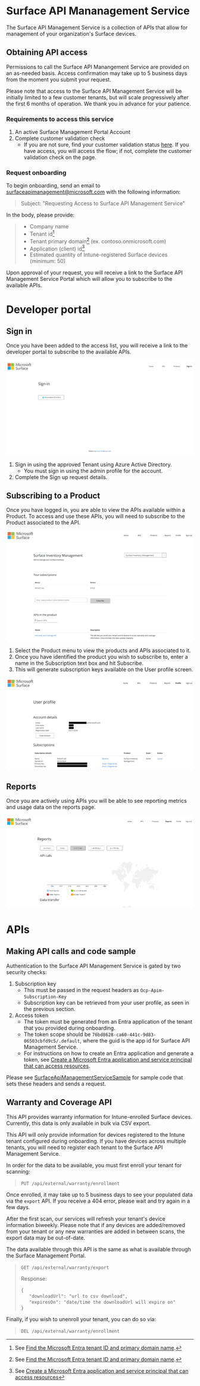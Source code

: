# Surface API Mananagement Service

The Surface API Management Service is a collection of APIs that allow for management of your organization's Surface devices.

## Obtaining API access
Permissions to call the Surface API Manangement Service are provided on an as-needed basis. Access confirmation may take up to 5 business days from the moment you submit your request.​

Please note that access to the Surface API Management Service will be initially limited to a few customer tenants, but will scale progressively after the first 6 months of operation. We thank you in advance for your patience.

### Requirements to access this service
1. An active Surface Management Portal Account
2. Complete customer validation check
   * If you are not sure, find your customer validation status [here](https://intune.microsoft.com/#view/Microsoft_Azure_Surface/CreateRepairRequestV2.ReactView). If you have access, you will access the flow; if not, complete the customer validation check on the page.

### Request onboarding
To begin onboarding, send an email to surfaceapimanagement@microsoft.com with the following information:

> Subject: "Requesting Access to Surface API Management Service"

In the body, please provide:
> * Company name
> * Tenant id[^1]
> * Tenant primary domain[^1] (ex. contoso.onmicrosoft.com)
> * Application (client) id[^2]
> * Estimated quantity of Intune-registered Surface devices (minimum: 50)

Upon approval of your request, you will receive a link to the Surface API Management Service Portal which will allow you to subscribe to the available APIs.

[^1]: See [Find the Microsoft Entra tenant ID and primary domain name](https://learn.microsoft.com/en-us/partner-center/find-ids-and-domain-names#find-the-microsoft-entra-tenant-id-and-primary-domain-name).
[^2]: See [Create a Microsoft Entra application and service principal that can access resources](https://learn.microsoft.com/entra/identity-platform/howto-create-service-principal-portal)

# Developer portal

## Sign in

Once you have been added to the access list, you will receive a link to the developer portal to subscribe to the available APIs.

![API Management - Sign in](./docs/images/apim-signin.png)

1. Sign in using the approved Tenant using Azure Active Directory.
   - You must sign in using the admin profile for the account.
2. Complete the Sign up request details.

## Subscribing to a Product

Once you have logged in, you are able to view the APIs available within a Product. To access and use these APIs, you will need to subscribe to the Product associated to the API.

![API Management - Products](./docs/images/apim-products.png)

1. Select the Product menu to view the products and APIs associated to it.
2. Once you have identified the product you wish to subscribe to, enter a name in the Subscription text box and hit Subscribe.
3. This will generate subscription keys available on the User profile screen.

![API Management - User profile](./docs/images/apim-profile.png)

## Reports

Once you are actively using APIs you will be able to see reporting metrics and usage data on the reports page.

![API Management Reports](./docs/images/apim-reports.png)

# APIs

## Making API calls and code sample

Authentication to the Surface API Management Service is gated by two security checks:
1. Subscription key
   - This must be passed in the request headers as `Ocp-Apim-Subscription-Key`
   - Subscription key can be retrieved from your user profile, as seen in the previous section.
2. Access token
   - The token must be generated from an Entra application of the tenant that you provided during onboarding.
   - The token scope should be `76bd8628-ca60-441c-9d83-06503cbfd9c5/.default`, where the guid is the app id for Surface API Management Service.
   - For instructions on how to create an Entra application and generate a token, see [Create a Microsoft Entra application and service principal that can access resources](https://learn.microsoft.com/entra/identity-platform/howto-create-service-principal-portal).

Please see [SurfaceApiManagementServiceSample](./src/SurfaceApiManagementServiceSample/Program.cs) for sample code that sets these headers and sends a request.

## Warranty and Coverage API

This API provides warranty information for Intune-enrolled Surface devices. Currently, this data is only available in bulk via CSV export.

This API will only provide information for devices registered to the Intune tenant configured during onboarding. If you have devices across multiple tenants, you will need to register each tenant to the Surface API Management Service.

In order for the data to be available, you must first enroll your tenant for scanning:

> `PUT /api/external/warranty/enrollment`

Once enrolled, it may take up to 5 business days to see your populated data via the `export` API. If you receive a 404 error, please wait and try again in a few days.

After the first scan, our services will refresh your tenant's device information biweekly. Please note that if any devices are added/removed from your tenant or any new warranties are added in between scans, the export data may be out-of-date.

The data available through this API is the same as what is available through the Surface Management Portal.

> `GET /api/external/warranty/export`
>
> Response:
> ```
> {
>    "downloadUrl": "url to csv download",
>    "expiresOn": "date/time the downloadUrl will expire on"
> }
> ```

Finally, if you wish to unenroll your tenant, you can do so via:

> `DEL /api/external/warranty/enrollment`

